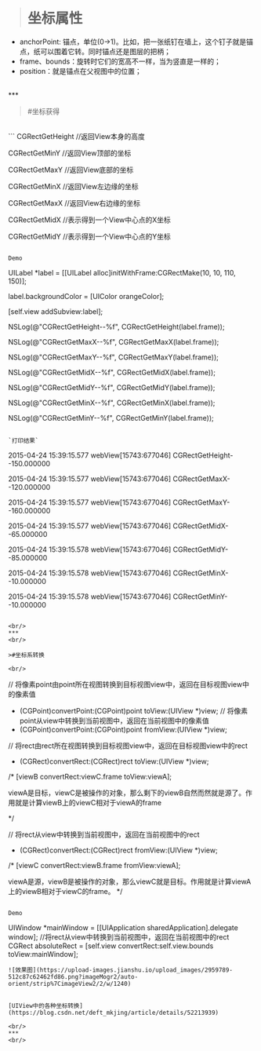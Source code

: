 ># 坐标属性
-  anchorPoint: 锚点，单位(0->1)。比如，把一张纸钉在墙上，这个钉子就是锚点，纸可以围着它转。同时锚点还是图层的把柄；
-  frame、bounds：旋转时它们的宽高不一样，当为竖直是一样的；
-  position：就是锚点在父视图中的位置；




<br/>
***
<br/>


>#坐标获得

<br/>
```
CGRectGetHeight    //返回View本身的高度

CGRectGetMinY      //返回View顶部的坐标

CGRectGetMaxY      //返回View底部的坐标

CGRectGetMinX     //返回View左边缘的坐标

CGRectGetMaxX     //返回View右边缘的坐标

CGRectGetMidX    //表示得到一个View中心点的X坐标

CGRectGetMidY    //表示得到一个View中心点的Y坐标
```

Demo
```
UILabel *label = [[UILabel alloc]initWithFrame:CGRectMake(10, 10, 110, 150)];

label.backgroundColor = [UIColor orangeColor];

[self.view addSubview:label];

NSLog(@"CGRectGetHeight--%f", CGRectGetHeight(label.frame));

NSLog(@"CGRectGetMaxX--%f", CGRectGetMaxX(label.frame));

NSLog(@"CGRectGetMaxY--%f", CGRectGetMaxY(label.frame));

NSLog(@"CGRectGetMidX--%f", CGRectGetMidX(label.frame));

NSLog(@"CGRectGetMidY--%f", CGRectGetMidY(label.frame));

NSLog(@"CGRectGetMinX--%f", CGRectGetMinX(label.frame));

NSLog(@"CGRectGetMinY--%f", CGRectGetMinY(label.frame));
```

`打印结果`
```
2015-04-24 15:39:15.577 webView[15743:677046] CGRectGetHeight--150.000000

2015-04-24 15:39:15.577 webView[15743:677046] CGRectGetMaxX--120.000000

2015-04-24 15:39:15.577 webView[15743:677046] CGRectGetMaxY--160.000000

2015-04-24 15:39:15.577 webView[15743:677046] CGRectGetMidX--65.000000

2015-04-24 15:39:15.578 webView[15743:677046] CGRectGetMidY--85.000000

2015-04-24 15:39:15.578 webView[15743:677046] CGRectGetMinX--10.000000

2015-04-24 15:39:15.578 webView[15743:677046] CGRectGetMinY--10.000000
```

<br/>
***
<br/>

>#坐标系转换

<br/>
```
// 将像素point由point所在视图转换到目标视图view中，返回在目标视图view中的像素值
- (CGPoint)convertPoint:(CGPoint)point toView:(UIView *)view;
// 将像素point从view中转换到当前视图中，返回在当前视图中的像素值
- (CGPoint)convertPoint:(CGPoint)point fromView:(UIView *)view;

// 将rect由rect所在视图转换到目标视图view中，返回在目标视图view中的rect
- (CGRect)convertRect:(CGRect)rect toView:(UIView *)view;

/*
[viewB convertRect:viewC.frame toView:viewA];

viewA是目标，viewC是被操作的对象，那么剩下的viewB自然而然就是源了。作用就是计算viewB上的viewC相对于viewA的frame

*/

// 将rect从view中转换到当前视图中，返回在当前视图中的rect
- (CGRect)convertRect:(CGRect)rect fromView:(UIView *)view;

/*
[viewC convertRect:viewB.frame fromView:viewA];

viewA是源，viewB是被操作的对象，那么viewC就是目标。作用就是计算viewA上的viewB相对于viewC的frame。
*/


```

Demo
```
UIWindow *mainWindow = [[UIApplication sharedApplication].delegate window];
    //将rect从view中转换到当前视图中，返回在当前视图中的rect
CGRect absoluteRect = [self.view convertRect:self.view.bounds toView:mainWindow];
```
![效果图](https://upload-images.jianshu.io/upload_images/2959789-512c87c62462fd86.png?imageMogr2/auto-orient/strip%7CimageView2/2/w/1240)


[UIView中的各种坐标转换](https://blog.csdn.net/deft_mkjing/article/details/52213939)

<br/>
***
<br/>
